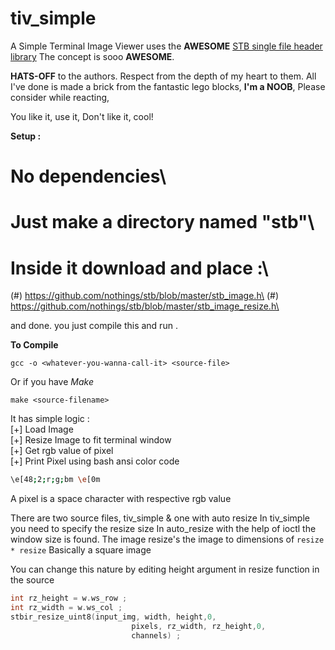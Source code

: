 # tiv_simple
A Simple Terminal Image Viewer uses the **AWESOME** [STB single file header library](https://github.com/nothings/stb)
The concept is sooo **AWESOME**.

**HATS-OFF** to the authors.
Respect from the depth of my heart to them.
All I've done is made a brick from the fantastic
lego blocks, **I'm a NOOB**, Please consider
while reacting,

You like it, use it,
Don't like it, cool!

**Setup :**
# No dependencies\
# Just make a directory named "stb"\
# Inside it download and place :\
(#) https://github.com/nothings/stb/blob/master/stb_image.h\
(#) https://github.com/nothings/stb/blob/master/stb_image_resize.h\
 
 and done. you just compile this and run .

**To Compile**
```
gcc -o <whatever-you-wanna-call-it> <source-file>
```
Or if you have *Make*
```
make <source-filename>
```

It has simple logic :\
[+] Load Image\
[+] Resize Image to fit terminal window\
[+] Get rgb value of pixel\
[+] Print Pixel using bash ansi color code
```bash
\e[48;2;r;g;bm \e[0m
```
A pixel is a space character with respective rgb value

There are two source files, tiv_simple & one with auto resize
In tiv_simple you need to specify the resize size
In auto_resize with the help of ioctl the window size is
found. The image resize's the image to dimensions of
```resize * resize```
Basically a square image

You can change this nature by editing height argument in resize function in the source
```c
int rz_height = w.ws_row ;
int rz_width = w.ws_col ;
stbir_resize_uint8(input_img, width, height,0,
                           pixels, rz_width, rz_height,0,
                           channels) ;
```
